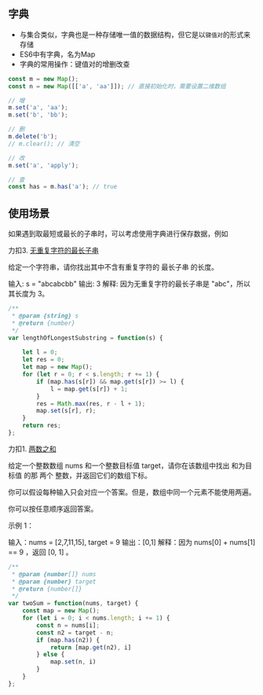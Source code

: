 ## 字典

- 与集合类似，字典也是一种存储唯一值的数据结构，但它是以`键值对`的形式来存储
- ES6中有字典，名为Map
- 字典的常用操作：键值对的增删改查

```javascript
const m = new Map();
const n = new Map([['a', 'aa']]); // 直接初始化时，需要设置二维数组

// 增
m.set('a', 'aa');
m.set('b', 'bb');

// 删
m.delete('b');
// m.clear(); // 清空

// 改
m.set('a', 'apply');

// 查
const has = m.has('a'); // true
```

## 使用场景

如果遇到取最短或最长的子串时，可以考虑使用字典进行保存数据，例如

力扣3. [无重复字符的最长子串](https://leetcode-cn.com/problems/longest-substring-without-repeating-characters/)

给定一个字符串，请你找出其中不含有重复字符的 最长子串 的长度。

输入: s = "abcabcbb"
输出: 3 
解释: 因为无重复字符的最长子串是 "abc"，所以其长度为 3。

```javascript
/**
 * @param {string} s
 * @return {number}
 */
var lengthOfLongestSubstring = function(s) {
    
    let l = 0;
    let res = 0;
    let map = new Map();
    for (let r = 0; r < s.length; r += 1) {
        if (map.has(s[r]) && map.get(s[r]) >= l) {
            l = map.get(s[r]) + 1;
        }
        res = Math.max(res, r - l + 1);
        map.set(s[r], r);
    }
    return res;
};
```

力扣1. [两数之和](https://leetcode-cn.com/problems/two-sum/)

给定一个整数数组 nums 和一个整数目标值 target，请你在该数组中找出 和为目标值 的那 两个 整数，并返回它们的数组下标。

你可以假设每种输入只会对应一个答案。但是，数组中同一个元素不能使用两遍。

你可以按任意顺序返回答案。

示例 1：

输入：nums = [2,7,11,15], target = 9
输出：[0,1]
解释：因为 nums[0] + nums[1] == 9 ，返回 [0, 1] 。

```javascript
/**
 * @param {number[]} nums
 * @param {number} target
 * @return {number[]}
 */
var twoSum = function(nums, target) {
    const map = new Map();
    for (let i = 0; i < nums.length; i += 1) {
        const n = nums[i];
        const n2 = target - n;
        if (map.has(n2)) {
            return [map.get(n2), i]
        } else {
            map.set(n, i)
        }
    }
};
```

